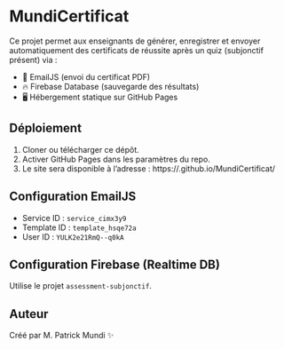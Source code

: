 # MundiCertificat

Ce projet permet aux enseignants de générer, enregistrer et envoyer automatiquement des certificats de réussite après un quiz (subjonctif présent) via :

- 📩 EmailJS (envoi du certificat PDF)
- 🔥 Firebase Database (sauvegarde des résultats)
- 🖥️ Hébergement statique sur GitHub Pages

## Déploiement

1. Cloner ou télécharger ce dépôt.
2. Activer GitHub Pages dans les paramètres du repo.
3. Le site sera disponible à l’adresse : https://<votre-nom>.github.io/MundiCertificat/

## Configuration EmailJS

- Service ID : `service_cimx3y9`
- Template ID : `template_hsqe72a`
- User ID : `YULK2e21RmQ--q0kA`

## Configuration Firebase (Realtime DB)
Utilise le projet `assessment-subjonctif`.

## Auteur
Créé par M. Patrick Mundi ✨
